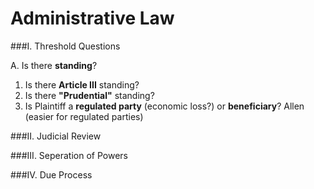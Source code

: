 Administrative Law
=====================

###I. Threshold Questions

A. Is there **standing**?
  1. Is there **Article III** standing? 
  2. Is there **"Prudential"** standing?
  3. Is Plaintiff a **regulated party** (economic loss?) or **beneficiary**?  Allen (easier for regulated parties)


###II. Judicial Review

###III. Seperation of Powers

###IV. Due Process

